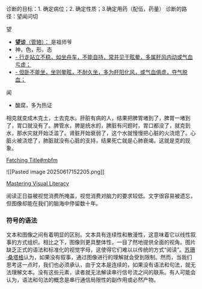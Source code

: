 
诊断的目标：1. 确定病位；2. 确定性质；3.确定用药（配伍，药量）
诊断的路径：望闻问切

望
- [**望诊**（管辂）： ](004%20%E9%87%91%E5%8C%AE%E8%A6%81%E7%95%A5#^3revpxy) 是祖师爷
- 神，色，形，态
- [- 行走站立不稳，如坐舟车，不能自持，常并见于眩晕，多属肝风内动或气血亏虚；](194%20%E4%B8%AD%E5%8C%BB%E8%AF%8A%E6%96%AD%E5%AD%A6#^c8mkuri)
- [- 但卧不能坐，坐则晕眩，不耐久坐，多为肝阳化风，或气血俱虚，夺气脱血；](194%20%E4%B8%AD%E5%8C%BB%E8%AF%8A%E6%96%AD%E5%AD%A6#^gwtn2o9)

闻
- 酸腐，多为热证




相克就变成木克土，土去克水。肝脏有病的人，结果把脾胃堵到了，脾胃一堵到了，胃口就没有了。脾管水，脾是统水的，脾脏有问题时，胃口都没了，就克到水，那水灾就开始泛滥了。肾脏开始衰弱了，这个水就慢慢把心脏的火浇熄了。心脏火被浇熄了，肺脏就没有心脏的支持，结果死亡就是心肺衰竭。这就是克的现象。




[Fetching Title#mbfm](https://www.visual-thinking-workshop.com/beyond-words-why-visual-thinking-is-the-missing-link-in-your-pkm)

![[Pasted image 20250617152205.png]]

[Mastering Visual Literacy](https://www.visual-thinking-workshop.com/mastering-visual-literacy)

阅读正日益被视觉消费所掩盖，视觉消费对脑力的要求较低。文字很容易被遗忘，但图像却能在我们的脑海中停留数十年。

### 符号的语法

文本和图像之间有着明显的区别。文本具有连续性和散漫性，这意味着它以线性叙事的方式组织。相比之下，图像则更具整体性，一目了然地提供全面的视角。图片缺乏正式的语法和标准化的视觉字母，这使得它们难以以传统的方式“阅读”。[苏珊·桑塔格](https://www.gyford.com/phil/writing/2010/08/23/on-photography/)认为，如果没有叙事，通过图像进行的理解就会受到限制。然而，当我们思考这一点时，我们也必须承认，由于文本是连续的，如果没有语法和句法，就无法理解文本。没有这些元素，读者就无法解读串行信号流之间的联系。有人可能会认为，语法和句法的概念是串行通信局限性的副作用或必然产物。